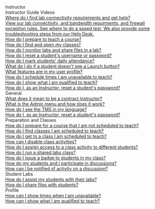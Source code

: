 <!-- 
    Adding new documents!
    1. Duplicate the following:
        <a class="subtopic_link" href="insert_document_link_here*">
            <div class="subtopic_title">insert_document_title here</div>
            <div class="subtopic_description">insert_document_description_here</div>
        </a>
    2. Replace:
        href link with your document's link
        subtopic_title text with your document's title
        subtopic_description text with your document's description
    3. Place in respective subtopic group
    4. Ensure to add the new document in A-Z index
-->

<div class="categoriesHeader" tabindex="0" title="Instructor - Docs Container">Instructor</div>
<div class="accordionModule">
  <div class="subtopic selected">
    <div class="subtopic_header" tabindex="0" title="instructor guide videos" role="button" aria-selected="true" selected>Instructor Guide Videos</div>
    <div class="subtopic_links">
           <a class="subtopic_link" href="/tms/instructors/Instructor Guide Videos/https://youtu.be/lIZjr1t14-0" target="_blank">
        <div class="subtopic_title">Where do I find lab connectivity requirements and get help?</div>
      <div class="subtopic_description">View our lab connectivity, and bandwidth requirments, and firewall exception rules. See where to do a speed test. We also provide some troubleshooting steps from our Help Desk.</div>
      </a>
      <a class="subtopic_link" href="/tms/instructors/Instructor Guide Videos/https://youtu.be/Gv9AkFCWwvU">
        <div class="subtopic_title">How do I prepare to teach a course?</div>
      </a>
      <a class="subtopic_link" href="/tms/instructors/Instructor Guide Videos/https://youtu.be/o5Kh7FzV37k">
        <div class="subtopic_title">How do I find and open my classes?</div>
      </a>
      <a class="subtopic_link" href="/tms/instructors/Instructor Guide Videos/https://youtu.be/Ey4DLXe74Uc">
        <div class="subtopic_title">How do I monitor labs and share files in a lab?</div>
      </a>
      <a class="subtopic_link" href="/tms/instructors/Instructor Guide Videos/https://youtu.be/C1kWaVl2NMQ">
        <div class="subtopic_title">How do I reset a student's username or password?</div>
      </a>
      <a class="subtopic_link" href="/tms/instructors/Instructor Guide Videos/https://youtu.be/BNmy39wGdRM">
        <div class="subtopic_title">How do I mark students' daily attendance?</div>
      </a>
      <a class="subtopic_link" href="/tms/instructors/Instructor Guide Videos/https://youtu.be/E7faRq3D46I">
        <div class="subtopic_title">What do I do if a student doesn't see a Launch button?</div>
      </a>
      <a class="subtopic_link" href="/tms/instructors/Instructor Guide Videos/https://youtu.be/Ji6oS_qwX70">
        <div class="subtopic_title">What features are in my user profile?</div>
      </a>
      <a class="subtopic_link" href="/tms/instructors/Instructor Guide Videos/https://youtu.be/S0XMTRAYTw4">
        <div class="subtopic_title">How do I schedule times I am unavailable to teach?</div>
      </a>
      <a class="subtopic_link" href="/tms/instructors/Instructor Guide Videos/https://youtu.be/bK_RiEbbjHA">
        <div class="subtopic_title">How do I show what I am qualified to teach?</div>
      </a>
      <a class="subtopic_link" href="/tms/instructors/general/reset-student-password.md">
        <div class="subtopic_title">How do I, as an Instructor, reset a student's password?</div>
      </a>
    </div>
   </div>
  </div><div class="subtopic">
    <div class="subtopic_header" tabindex="0" title="General Docs" role="button" aria-selected="false">General</div>
    <div id="body_1" class="subtopic_links">
      <a class="subtopic_link" href="/tms/instructors/general/what-is-a-contract-instructor.md">
        <div class="subtopic_title">What does it mean to be a contract instructor?</div>
      </a>
      <a class="subtopic_link" href="/tms/tms-administrators/tms-fundamentals/admin-menu.md">
        <div class="subtopic_title">What is the Admin menu and how does it work?</div>
      </a>
        <a class="subtopic_link" href="/tms/end-user-student-faqs/basics/my-language.md">
        <div class="subtopic_title">How do I see the TMS in my language?</div>
      </a>
      <a class="subtopic_link" href="/tms/instructors/general/reset-student-password.md">
        <div class="subtopic_title">How do I, as an Instructor, reset a student's password?</div>
      </a>
    </div>
   </div><div class="subtopic">
    <div class="subtopic_header" tabindex="0" title="Preparation and Classes Docs" role="button" aria-selected="false">Preparation and Classes</div>
    <div class="subtopic_links">
      <a class="subtopic_link" href="/tms/instructors/instructor-prep-and-classes/prepare-for-course-not-scheduled-to-teach.md">
        <div class="subtopic_title">How do I prepare for a course that I am not scheduled to teach?</div>
      </a>
      <a class="subtopic_link" href="/tms/instructors/instructor-prep-and-classes/find-classes-scheduled-to-teach.md">
        <div class="subtopic_title">How do I find classes I am scheduled to teach?</div>
      </a>
      <a class="subtopic_link" href="/tms/instructors/instructor-prep-and-classes/get-to-class-scheduled-to-teach.md">
        <div class="subtopic_title">How do I get to a class I am scheduled to teach?</div>
      </a>
      <a class="subtopic_link" href="/tms/instructors/instructor-prep-and-classes/disable-class-activities.md">
        <div class="subtopic_title">How can I disable class activities?</div>
      </a>
        <a class="subtopic_link" href="/tms/instructors/instructor-prep-and-classes/assign-class-activities.md">
        <div class="subtopic_title">How do I assign access to a class activity to different students?</div>
      </a>
        <a class="subtopic_link" href="/tms/instructors/instructor-prep-and-classes/shared-labs-class.md">
       <div class="subtopic_title">How do I run a shared labs class?</div>
      </a>
       <a class="subtopic_link" href="/tms/instructors/instructor-prep-and-classes/issue-manual-badge.md">
       <div class="subtopic_title">How do I issue a badge to students in my class?</div>
      </a>
      <a class="subtopic_link" href="/tms/tms-administrators/discussions/participation.md">
        <div class="subtopic_title">How do my students and I participate in discussions?</div>
      </a>
      <a class="subtopic_link" href="/tms/tms-administrators/discussions/admin-follow.md">
        <div class="subtopic_title">How can I be notified of activity on a discussion?</div>
      </a>
    </div>
  </div>
  <div class="subtopic">
    <div class="subtopic_header" tabindex="0" title="Student Labs Docs" role="button" aria-selected="false">Student Labs</div>
    <div class="subtopic_links">
      <a class="subtopic_link" href="/tms/instructors/student-labs/assist-students.md">
        <div class="subtopic_title">How do I assist my students with their labs?</div>
      </a>
      <a class="subtopic_link" href="/tms/instructors/student-labs/share-files-with-students.md">
        <div class="subtopic_title">How do I share files with students?</div>
      </a>
    </div>
  </div>
  <div class="subtopic">
    <div class="subtopic_header" tabindex="0" title="Profile Docs" role="button" aria-selected="false">Profile</div>
    <div class="subtopic_links">
      <a class="subtopic_link" href="/tms/instructors/instructor-profile/show-unavailable-times.md">
        <div class="subtopic_title">How can I show times when I am unavailable?</div>
      </a>
      <a class="subtopic_link" href="/tms/instructors/instructor-profile/show-courses-qualified-to-teach.md">
        <div class="subtopic_title">How can I show what I am qualified to teach?</div>
      </a>
    </div>
  </div>

